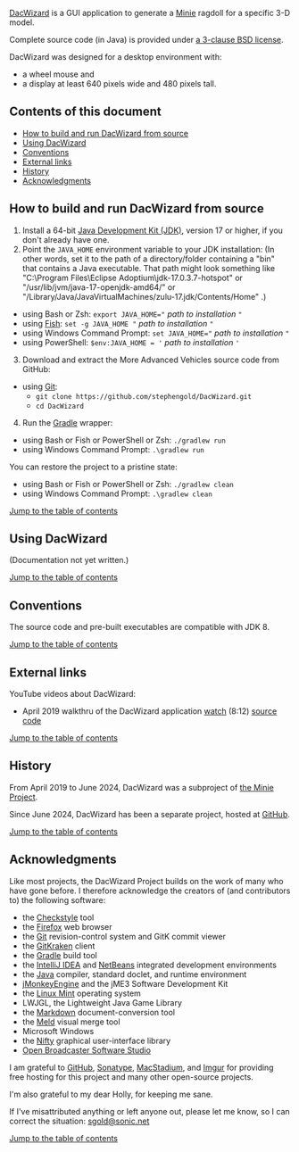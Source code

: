 [DacWizard][project] is a GUI application
to generate a [Minie] ragdoll for a specific 3-D model.

Complete source code (in Java) is provided under
[a 3-clause BSD license][license].

DacWizard was designed for a desktop environment with:

 + a wheel mouse and
 + a display at least 640 pixels wide and 480 pixels tall.


<a name="toc"></a>

## Contents of this document

+ [How to build and run DacWizard from source](#build)
+ [Using DacWizard](#use)
+ [Conventions](#conventions)
+ [External links](#links)
+ [History](#history)
+ [Acknowledgments](#acks)


<a name="build"></a>

## How to build and run DacWizard from source

1. Install a 64-bit [Java Development Kit (JDK)][adoptium],
   version 17 or higher,
   if you don't already have one.
2. Point the `JAVA_HOME` environment variable to your JDK installation:
   (In other words, set it to the path of a directory/folder
   containing a "bin" that contains a Java executable.
   That path might look something like
   "C:\Program Files\Eclipse Adoptium\jdk-17.0.3.7-hotspot"
   or "/usr/lib/jvm/java-17-openjdk-amd64/" or
   "/Library/Java/JavaVirtualMachines/zulu-17.jdk/Contents/Home" .)
  + using Bash or Zsh: `export JAVA_HOME="` *path to installation* `"`
  + using [Fish]: `set -g JAVA_HOME "` *path to installation* `"`
  + using Windows Command Prompt: `set JAVA_HOME="` *path to installation* `"`
  + using PowerShell: `$env:JAVA_HOME = '` *path to installation* `'`
3. Download and extract the More Advanced Vehicles source code from GitHub:
  + using [Git]:
    + `git clone https://github.com/stephengold/DacWizard.git`
    + `cd DacWizard`
4. Run the [Gradle] wrapper:
  + using Bash or Fish or PowerShell or Zsh: `./gradlew run`
  + using Windows Command Prompt: `.\gradlew run`

You can restore the project to a pristine state:
+ using Bash or Fish or PowerShell or Zsh: `./gradlew clean`
+ using Windows Command Prompt: `.\gradlew clean`

[Jump to the table of contents](#toc)


<a name="use"></a>

## Using DacWizard

(Documentation not yet written.)

[Jump to the table of contents](#toc)


<a name="conventions"></a>

## Conventions

The source code and pre-built executables are compatible with JDK 8.

[Jump to the table of contents](#toc)


<a name="links"></a>

## External links

YouTube videos about DacWizard:

  + April 2019 walkthru of the DacWizard application
    [watch](https://www.youtube.com/watch?v=iWyrzZe45jA) (8:12)
    [source code](https://github.com/stephengold/Minie/blob/master/DacWizard/src/main/java/jme3utilities/minie/wizard/DacWizard.java)

[Jump to the table of contents](#toc)


<a name="history"></a>

## History

From April 2019 to June 2024, DacWizard was a subproject of
[the Minie Project][minie].

Since June 2024, DacWizard has been a separate project, hosted at
[GitHub][project].

[Jump to the table of contents](#toc)


<a name="acks"></a>

## Acknowledgments

Like most projects, the DacWizard Project builds on the work of many who
have gone before.  I therefore acknowledge
the creators of (and contributors to) the following software:
  + the [Checkstyle] tool
  + the [Firefox] web browser
  + the [Git] revision-control system and GitK commit viewer
  + the [GitKraken] client
  + the [Gradle] build tool
  + the [IntelliJ IDEA][idea] and [NetBeans] integrated development environments
  + the [Java] compiler, standard doclet, and runtime environment
  + [jMonkeyEngine][jme] and the jME3 Software Development Kit
  + the [Linux Mint][mint] operating system
  + LWJGL, the Lightweight Java Game Library
  + the [Markdown] document-conversion tool
  + the [Meld] visual merge tool
  + Microsoft Windows
  + the [Nifty] graphical user-interface library
  + [Open Broadcaster Software Studio][obs]

I am grateful to [GitHub], [Sonatype],
[MacStadium], and [Imgur]
for providing free hosting for this project
and many other open-source projects.

I'm also grateful to my dear Holly, for keeping me sane.

If I've misattributed anything or left anyone out, please let me know, so I can
correct the situation: sgold@sonic.net

[Jump to the table of contents](#toc)


[adoptium]: https://adoptium.net/releases.html "Adoptium Project"
[checkstyle]: https://checkstyle.org "Checkstyle"
[firefox]: https://www.mozilla.org/en-US/firefox "Firefox"
[fish]: https://fishshell.com/ "Fish command-line shell"
[git]: https://git-scm.com "Git"
[github]: https://github.com "GitHub"
[gitkraken]: https://www.gitkraken.com "GitKraken client"
[gradle]: https://gradle.org "Gradle Project"
[idea]: https://www.jetbrains.com/idea/ "IntelliJ IDEA"
[imgur]: https://imgur.com/ "Imgur"
[java]: https://en.wikipedia.org/wiki/Java_(programming_language) "Java programming language"
[jme]: https://jmonkeyengine.org "jMonkeyEngine Project"
[license]: https://github.com/stephengold/DacWizard/blob/master/LICENSE "DacWizard license"
[macstadium]: https://www.macstadium.com/ "MacStadium"
[markdown]: https://daringfireball.net/projects/markdown "Markdown Project"
[meld]: https://meldmerge.org "Meld merge tool"
[minie]: https://stephengold.github.io/Minie/minie/overview.html "Minie Project"
[mint]: https://linuxmint.com "Linux Mint Project"
[netbeans]: https://netbeans.org "NetBeans Project"
[nifty]: https://nifty-gui.github.io/nifty-gui "Nifty GUI Project"
[obs]: https://obsproject.com "Open Broadcaster Software Project"
[project]: https://github.com/stephengold/DacWizard "DacWizard Project"
[sonatype]: https://www.sonatype.com "Sonatype"
